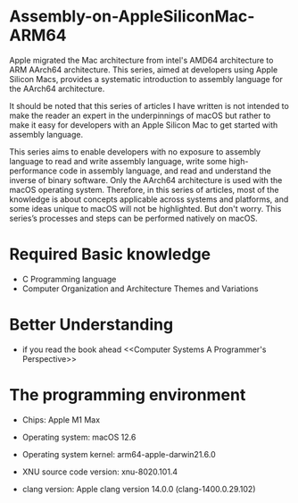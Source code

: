 # **Assembly-on-AppleSiliconMac-ARM64**

Apple migrated the Mac architecture from intel's AMD64 architecture to ARM AArch64 architecture. This series, aimed at developers using Apple Silicon Macs, provides a systematic introduction to assembly language for the AArch64 architecture.

It should be noted that this series of articles I have written is not intended to make the reader an expert in the underpinnings of macOS but rather to make it easy for developers with an Apple Silicon Mac to get started with assembly language.

This series aims to enable developers with no exposure to assembly language to read and write assembly language, write some high-performance code in assembly language, and read and understand the inverse of binary software. Only the AArch64 architecture is used with the macOS operating system. Therefore, in this series of articles, most of the knowledge is about concepts applicable across systems and platforms, and some ideas unique to macOS will not be highlighted. But don't worry. This series’s processes and steps can be performed natively on macOS.

# **Required Basic knowledge**

* C Programming language
* Computer Organization and Architecture Themes and Variations

# **Better Understanding**
* if you read the book ahead <<Computer Systems A Programmer's Perspective>>

# **The programming environment**

* Chips: Apple M1 Max

* Operating system: macOS 12.6

* Operating system kernel: arm64-apple-darwin21.6.0

* XNU source code version: xnu-8020.101.4

* clang version: Apple clang version 14.0.0 (clang-1400.0.29.102)
